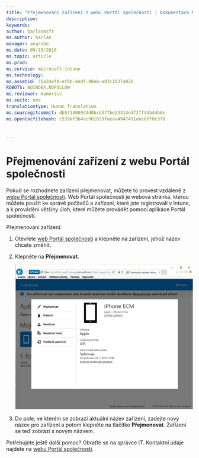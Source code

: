 ```yaml
---
title: "Přejmenování zařízení z webu Portál společnosti | Dokumentace Microsoftu"
description: 
keywords: 
author: barlanmsft
ms.author: barlan
manager: angrobe
ms.date: 09/19/2016
ms.topic: article
ms.prod: 
ms.service: microsoft-intune
ms.technology: 
ms.assetid: 35a34ef8-efbb-4edf-88eb-a03c1b27a026
ROBOTS: NOINDEX,NOFOLLOW
ms.reviewer: mamoriss
ms.suite: ems
translationtype: Human Translation
ms.sourcegitcommit: db5714009d4d0bcdd77be23314e4f2ff4db44b6e
ms.openlocfilehash: c539af3b4ac901029faeaa4947491eec8ff0c378


---
```



# <a name="rename-your-device-from-the-company-portal-website"></a>Přejmenování zařízení z webu Portál společnosti

Pokud se rozhodnete zařízení přejmenovat, můžete to provést vzdáleně z [webu Portál společnosti](http://portal.manage.microsoft.com). Web Portál společnosti je webová stránka, kterou můžete použít ke správě počítačů a zařízení, které jste registrovali v Intune, a k provádění většiny úloh, které můžete provádět pomocí aplikace Portál společnosti.

Přejmenování zařízení:

1.  Otevřete [web Portál společnosti](http://portal.manage.microsoft.com) a klepněte na zařízení, jehož název chcete změnit.

2.  Klepněte na **Přejmenovat**.

    ![rename-device-option-on-company-portal-website](./media/iwp-screen-with-all-options.png)

3.  Do pole, ve kterém se zobrazí aktuální název zařízení, zadejte nový název pro zařízení a potom klepněte na tlačítko **Přejmenovat**. Zařízení se teď zobrazí s novým názvem.

Potřebujete ještě další pomoc? Obraťte se na správce IT. Kontaktní údaje najdete na [webu Portál společnosti](http://portal.manage.microsoft.com).



<!--HONumber=Dec16_HO3-->


